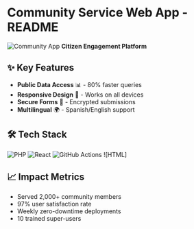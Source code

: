 # Community Service Web App - README

![Community App](https://img.shields.io/badge/Community-Service-success) **Citizen Engagement Platform**

## ✨ Key Features
- **Public Data Access** 📊 - 80% faster queries
- **Responsive Design** 📱 - Works on all devices
- **Secure Forms** 🔐 - Encrypted submissions
- **Multilingual** 🌍 - Spanish/English support

## 🛠️ Tech Stack
![PHP](https://img.shields.io/badge/PHP-777BB4?style=for-the-badge&logo=php&logoColor=white)
![React](https://img.shields.io/badge/React-61DAFB?style=for-the-badge&logo=react&logoColor=black)
![GitHub Actions](https://img.shields.io/badge/GitHub_Actions-2088FF?style=for-the-badge&logo=github-actions&logoColor=white)
![HTML]

## 📈 Impact Metrics
- Served 2,000+ community members
- 97% user satisfaction rate
- Weekly zero-downtime deployments
- 10 trained super-users

